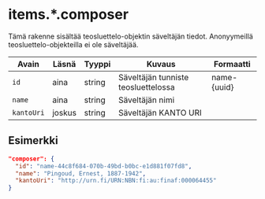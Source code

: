 # items.\*.composer

Tämä rakenne sisältää teosluettelo-objektin säveltäjän tiedot. Anonyymeillä teosluettelo-objekteilla ei ole säveltäjää.

| Avain | Läsnä | Tyyppi | Kuvaus | Formaatti |
| --- | --- | --- | --- | --- |
| `id` | aina | string | Säveltäjän tunniste teosluettelossa | name-{uuid} |
| `name` | aina | string | Säveltäjän nimi | |
| `kantoUri` | joskus | string | Säveltäjän KANTO URI | |

## Esimerkki

```JSON
"composer": {
  "id": "name-44c8f684-070b-49bd-b0bc-e1d881f07fd8",
  "name": "Pingoud, Ernest, 1887-1942",
  "kantoUri": "http://urn.fi/URN:NBN:fi:au:finaf:000064455"
}
```